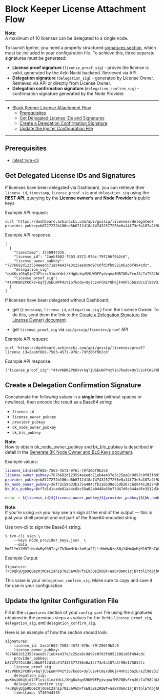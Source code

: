# Block Keeper License Attachment Flow

**Note**:  
A maximum of 10 licenses can be delegated to a single node.

To launch Igniter, you need a properly structured [signatures section](../config-template.yaml), which must be included in your configuration file.
To achieve this, three separate signatures must be generated:

- **License proof signature** (`license_proof_sig`) - proves the license is valid, generated by the Acki Nacki backend. Retrieved via API.
- **Delegation signature** (`delegation_sig`) - generated by License Owner. Retrieved via API or directly from License Owner. 
- **Delegation confirmation signature** (`delegation_confirm_sig`) -  confirmation signature generated by the Node Provider. 

---

- [Block Keeper License Attachment Flow](#block-keeper-license-attachment-flow)
  - [Prerequisites](#prerequisites)
  - [Get Delegated License IDs and Signatures](#get-delegated-license-ids-and-signatures)
  - [Create a Delegation Confirmation Signature](#create-a-delegation-confirmation-signature)
  - [Update the Igniter Configuration File](#update-the-igniter-configuration-file)

---

## Prerequisites

- [latest tvm-cli](https://github.com/tvmlabs/tvm-sdk/releases)


## Get Delegated License IDs and Signatures

If licenses have been delegated via Dashboard, you can retrieve their `license_id`, `timestamp`, `license_proof_sig` and `delegation_sig` using the **REST API**, querying by the **License owner’s** and **Node Provider’s** public keys

Example API request:
```
curl 'https://dashboard.ackinacki.com/api/gossip/licenses/delegated?provider_pubkey=b8727272b106cd6b0712d18a747432577256e0a14f73e5a187a2f98e175034fc&license_owner_pubkey=7876682d123554aeedc71eb4e437e3c25ea8c9d97c0fd3fb9521061d6f494cdc'
```
Example API response:
```
[
  {
    "timestamp": 1736944335,
    "license_id": "2aebf602-7503-4572-976c-79f206f9b2c0",
    "license_owner_pubkey": "7876682d123554aeedc71eb4e437e3c25ea8c9d97c0fd3fb9521061d6f494cdc",
    "delegation_sig": "qwX6siO6q5jd7JFlcsc31maYdcL/XHgOuXqdS9UW9FPydvqmafMR78BvFrnJ6/7aT98ChLkaPuFf+PpYQczbCA==",
    "license_proof_sig": "4tvVKDRZPKOkV+bqTjUSEuNPP4zYio7kodo+UylCzvFCKEYUhGjF4VF5JbGzU/s2l98V31lMvBHKPv1yvw6dDg=="
  }
]
```


If licenses have been delegated without Dashboard, 

- get {`timestamp`, `license_id`, `delegation_sig` } from the License Owner. To do this, send them the link to the [Create a Delegation Signature (by License Owner) document](./Manual_license_delegation.md).
  
- get `license_proof_sig` via `api/gossip/licenses/proof` API

Example API request:
```
curl 'https://dashboard.ackinacki.com/api/gossip/licenses/proof?license_id=2aebf602-7503-4572-976c-79f206f9b2c0'
```
Example API response:
```
{"license_proof_sig":"4tvVKDRZPKOkV+bqTjUSEuNPP4zYio7kodo+UylCzvFCKEYUhGjF4VF5JbGzU/s2l98V31lMvBHKPv1yvw6dDg=="}
```


## Create a Delegation Confirmation Signature

Concatenate the following values in a **single line** (without spaces or newlines), then encode the result as a Base64 string:

  - `lisence_id`
  - `license_owner_pubkey`
  - `provider_pubkey`
  - `bk_node_owner_pubkey`
  - `bk_bls_pubkey`

**Note:**  
How to obtain bk_node_owner_pubkey and bk_bls_pubkey is described in detail in the [Generate BK Node Owner and BLS Keys document](./Keys_generation.md).

Example values:

```bash
license_id=2aebf602-7503-4572-976c-79f206f9b2c0
license_owner_pubkey=7876682d123554aeedc71eb4e437e3c25ea8c9d97c0fd3fb9521061d6f494cdc
provider_pubkey=b8727272b106cd6b0712d18a747432577256e0a14f73e5a187a2f98e175034fc
bk_node_owner_pubkey=3ef72c59a33ba75a484cfb126bd9e55db267cbd944110374d0b78a9e474c6c87
bk_bls_pubkey=8cf7d141cade81a44c8bc58a02b0448e85e77d47d9c644adfe3512d3c5fcdc2a028cfb96aff704a70f2cce27c96cd706

echo -n ${license_id}${license_owner_pubkey}${provider_pubkey}${bk_node_owner_pubkey}${bk_bls_pubkey} | base64 -w 0

```
**Note**:  
If you're using `zsh` you may see a `%` sign at the end of the output — this is just your shell prompt and not part of the Base64-encoded string.

Use tvm-cli to sign the Base64 string:

```
% tvm-cli sign \
    --keys node_provider_keys.json  \
    --data MmFlYmY2MDItNzUwMy00NTcyLTk3NmMtNzlmMjA2ZjliMmMwNzg3NjY4MmQxMjM1NTRhZWVkYzcxZWI0ZTQzN2UzYzI1ZWE4YzlkOTdjMGZkM2ZiOTUyMTA2MWQ2ZjQ5NGNkY2I4NzI3MjcyYjEwNmNkNmIwNzEyZDE4YTc0NzQzMjU3NzI1NmUwYTE0ZjczZTVhMTg3YTJmOThlMTc1MDM0ZmM=
```
Example Output:
```
Signature: 7+38qkyDgp9QOez0jmOeC2ahIp7025aV6bFfsE93BsZROBt+aa8YUamcIsjBYtolEYdpjhQBbH2OL/fQ90ZwAw==
```

This value is your `delegation_confirm_sig`.
Make sure to copy and save it for use in your configuration.

## Update the Igniter Configuration File

Fill in the `signatures` section of your `config.yaml` file using the signatures obtained in the previous steps as values for the fields `license_proof_sig`, `delegation_sig`, and `delegation_confirm_sig`.

Here is an example of how the section should look:
```
signatures:
  - license_id: 2aebf602-7503-4572-976c-79f206f9b2c0
    license_owner_pubkey: 7876682d123554aeedc71eb4e437e3c25ea8c9d97c0fd3fb9521061d6f494cdc
    provider_pubkey: b8727272b106cd6b0712d18a747432577256e0a14f73e5a187a2f98e175034fc
    license_proof_sig: 4tvVKDRZPKOkV+bqTjUSEuNPP4zYio7kodo+UylCzvFCKEYUhGjF4VF5JbGzU/s2l98V31lMvBHKPv1yvw6dDg==
    delegation_sig: qwX6siO6q5jd7JFlcsc31maYdcL/XHgOuXqdS9UW9FPydvqmafMR78BvFrnJ6/7aT98ChLkaPuFf+PpYQczbCA==
    delegation_confirm_sig: 7+38qkyDgp9QOez0jmOeC2ahIp7025aV6bFfsE93BsZROBt+aa8YUamcIsjBYtolEYdpjhQBbH2OL/fQ90ZwAw==
    timestamp: 1736944335
```